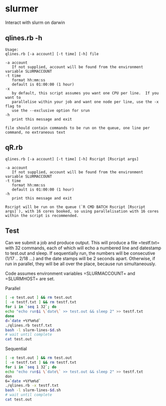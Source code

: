 # slurmer
Interact with slurm on darwin

## qlines.rb -h

```
Usage:
qlines.rb [-a account] [-t time] [-h] file

-a account
   If not supplied, account will be found from the environment variable SLURMACCOUNT
-t time
   format hh:mm:ss
   default is 01:00:00 (1 hour)
-x 
   by default, this script assumes you want one CPU per line.  If you want to 
   parallelise within your job and want one node per line, use the -x flag to 
   use the --exclusive option for srun
-h
   print this message and exit

file should contain commands to be run on the queue, one line per command, no extraneous text
```

## qR.rb
```
qlines.rb [-a account] [-t time] [-h] Rscript [Rscript args]

-a account
   If not supplied, account will be found from the environment variable SLURMACCOUNT
-t time
   format hh:mm:ss
   default is 01:00:00 (1 hour)
-h
   print this message and exit

Rscript will be run on the queue (`R CMD BATCH Rscript [Rscript args]`), with 16 cores booked, so using parallelisation with 16 cores within the script is recommended.
```

## Test

Can we submit a job and produce output.  This will produce a file =testf.txt= with 32 commands, each of which will echo a numbered line and datestamp to test.out and sleep.  If sequentially run, the numbers will be consecutive (1/17 .. 2/18 ...) and the date stamps will be 2 seconds apart.  Otherwise, if run in parallel, they will be all over the place, because run simultaneously.

Code assumes environment variables =SLURMACCOUNT= and =SLURMHOST= are set.

Parallel
``` bash
[ -e test.out ] && rm test.out
[ -e testf.txt ] && rm testf.txt
for i in `seq 1 32`; do
echo "echo run$i \`date\` >> test.out && sleep 2" >> testf.txt
done
d=`date +%Y%m%d`
./qlines.rb testf.txt
bash -l slurm-lines-$d.sh
# wait until complete
cat test.out
```

Sequential
``` bash
[ -e test.out ] && rm test.out
[ -e testf.txt ] && rm testf.txt
for i in `seq 1 32`; do
echo "echo run$i \`date\` >> test.out && sleep 2" >> testf.txt
don
6=`date +%Y%m%d`
./qlines.rb -x testf.txt
bash -l slurm-lines-$d.sh
# wait until complete
cat test.out
```

